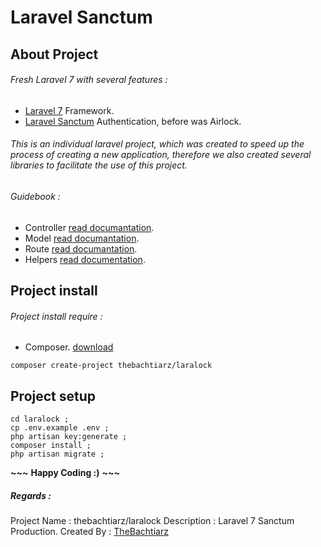 # Laravel Sanctum

## About Project

###### Fresh Laravel 7 with several features :

-   [Laravel 7](https://laravel.com/docs/7.x/releases) Framework.
-   [Laravel Sanctum](https://laravel.com/docs/7.x/sanctum) Authentication, before was Airlock.

###### This is an individual laravel project, which was created to speed up the process of creating a new application, therefore we also created several libraries to facilitate the use of this project.

###### Guidebook :

-   Controller [read documantation](https://localhost).
-   Model [read documantation](https://localhost).
-   Route [read documantation](https://localhost).
-   Helpers [read documentation](https://localhost).

## Project install

###### Project install require :

-   Composer. [download](https://getcomposer.org/download/)

```
composer create-project thebachtiarz/laralock
```

## Project setup

```
cd laralock ;
cp .env.example .env ;
php artisan key:generate ;
composer install ;
php artisan migrate ;
```

**~~~** **Happy Coding :)** **~~~**

##### Regards :

Project Name : thebachtiarz/laralock
Description : Laravel 7 Sanctum Production.
Created By : [TheBachtiarz](https://github.com/thebachtiarz/)
